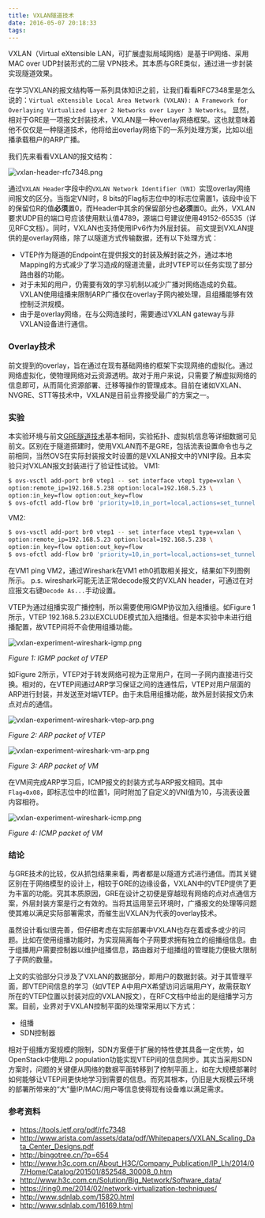 ```yaml
---
title: VXLAN隧道技术
date: 2016-05-07 20:18:33
tags:
---
```



VXLAN（Virtual eXtensible LAN，可扩展虚拟局域网络）是基于IP网络、采用MAC over UDP封装形式的二层 VPN技术。其本质与GRE类似，通过进一步封装实现隧道效果。

在学习VXLAN的报文结构等一系列具体知识之前，让我们看看RFC7348里是怎么说的：`Virtual eXtensible Local Area Network (VXLAN): A Framework for Overlaying Virtualized Layer 2 Networks over Layer 3 Networks`。
显然，相对于GRE是一项报文封装技术，VXLAN是一种overlay网络框架。这也就意味着他不仅仅是一种隧道技术，他将给出overlay网络下的一系列处理方案，比如以组播承载租户的ARP广播。

<!-- more -->

我们先来看看VXLAN的报文结构：

![vxlan-header-rfc7348.png](./vxlan-header-rfc7348.png)

通过`VXLAN Header`字段中的`VXLAN Network Identifier（VNI）`实现overlay网络间报文的区分。当指定VNI时，8 bits的Flag标志位中的I标志位需置1，该段中设下的保留位R的值**必须**置0，而Header中其余的保留部分也**必须**置0。此外，VXLAN要求UDP目的端口号应该使用默认值4789，源端口号建议使用49152-65535（详见RFC文档）。同时，VXLAN也支持使用IPv6作为外层封装。
前文提到VXLAN提供的是overlay网络，除了以隧道方式传输数据，还有以下处理方式：
- VTEP作为隧道的Endpoint在提供报文的封装及解封装之外，通过本地Mapping的方式减少了学习造成的隧道流量，此时VTEP可以任务实现了部分路由器的功能。
- 对于未知的用户，仍需要有效的学习机制以减少广播对网络造成的负载。VXLAN使用组播来限制ARP广播仅在overlay子网内被处理，且组播能够有效控制泛洪规模。
- 由于是overlay网络，在与公网连接时，需要通过VXLAN gateway与非VXLAN设备进行通信。

### Overlay技术

前文提到的overlay，旨在通过在现有基础网络的框架下实现网络的虚拟化。通过网络虚拟化，使物理网络对云资源透明。故对于用户来说，只需要了解虚拟网络的信息即可，从而简化资源部署、迁移等操作的管理成本。目前在诸如VXLAN、NVGRE、STT等技术中，VXLAN是目前业界接受最广的方案之一。

### 实验

本实验环境与前文[GRE隧道技术](http://warcy.github.io/2016/04/29/GRE%E9%9A%A7%E9%81%93%E6%8A%80%E6%9C%AF/)基本相同，实验拓扑、虚拟机信息等详细数据可见前文。区别在于隧道搭建时，使用VXLAN而不是GRE，包括流表设置命令也与之前相同，当然OVS在实际封装报文时设置的是VXLAN报文中的VNI字段。且本实验只对VXLAN报文封装进行了验证性试验。
VM1:

```bash
$ ovs-vsctl add-port br0 vtep1 -- set interface vtep1 type=vxlan \
option:remote_ip=192.168.5.238 option:local=192.168.5.23 \
option:in_key=flow option:out_key=flow
$ ovs-ofctl add-flow br0 'priority=10,in_port=local,actions=set_tunnel:10,output=2'
```

VM2:

```bash
$ ovs-vsctl add-port br0 vtep1 -- set interface vtep1 type=vxlan \
option:remote_ip=192.168.5.23 option:local=192.168.5.238 \
option:in_key=flow option:out_key=flow
$ ovs-ofctl add-flow br0 'priority=10,in_port=local,actions=set_tunnel:10,output=2'
```

在VM1 ping VM2，通过Wireshark在VM1 eth0抓取相关报文，结果如下列图例所示。
p.s. wireshark可能无法正常decode报文的VXLAN header，可通过在对应报文右键`Decode As...`手动设置。

VTEP为通过组播实现广播控制，所以需要使用IGMP协议加入组播组。如Figure 1所示，VTEP 192.168.5.23以EXCLUDE模式加入组播组。但是本实验中未进行组播配置，故VTEP间将不会使用组播功能。

![vxlan-experiment-wireshark-igmp.png](./vxlan-experiment-wireshark-igmp.png)

*Figure 1: IGMP packet of VTEP*

如Figure 2所示，VTEP对于转发网络可视为正常用户，在同一子网内直接进行交换。相对的，在VTEP间通过ARP学习保证之间的连通性后，VTEP对用户层面的ARP进行封装，并发送至对端VTEP。由于未启用组播功能，故外层封装报文仍未点对点的通信。

![vxlan-experiment-wireshark-vtep-arp.png](./vxlan-experiment-wireshark-vtep-arp.png)

*Figure 2: ARP packet of VTEP*

![vxlan-experiment-wireshark-vm-arp.png](./vxlan-experiment-wireshark-vm-arp.png)

*Figure 3: ARP packet of VM*

在VM间完成ARP学习后，ICMP报文的封装方式与ARP报文相同。其中`Flag=0x08`，即标志位中的I位置1，同时附加了自定义的VNI值为10，与流表设置内容相符。

![vxlan-experiment-wireshark-icmp.png](./vxlan-experiment-wireshark-icmp.png)

*Figure 4: ICMP packet of VM*

### 结论

与GRE技术的比较，仅从抓包结果来看，两者都是以隧道方式进行通信。而其关键区别在于网络模型的设计上，相较于GRE的边缘设备，VXLAN中的VTEP提供了更为丰富的功能。究其本质原因，GRE在设计之初便是穿越现有网络的点对点通信方案，外层封装方案是行之有效的。当将其运用至云环境时，广播报文的处理等问题使其难以满足实际部署需求，而催生出VXLAN为代表的overlay技术。

虽然设计看似很完善，但仔细考虑在实际部署中VXLAN也存在着或多或少的问题。比如在使用组播功能时，为实现隔离每个子网要求拥有独立的组播组信息。由于组播用户需要控制器以维护组播信息，路由器对于组播组的管理能力便极大限制了子网的数量。

上文的实验部分只涉及了VXLAN的数据部分，即用户的数据封装。对于其管理平面，即VTEP间信息的学习（如VTEP A中用户X希望访问远端用户Y，故需获取Y所在的VTEP位置以封装对应的VXLAN报文），在RFC文档中给出的是组播学习方案。目前，业界对于VXLAN控制平面的处理常采用以下方式：

- 组播
- SDN控制器

相对于组播方案规模的限制，SDN方案便于扩展的特性使其具备一定优势，如OpenStack中使用L2 population功能实现VTEP间的信息同步。其实当采用SDN方案时，问题的关键便从网络的数据平面转移到了控制平面上，如在大规模部署时如何能够让VTEP间更快地学习到需要的信息。而究其根本，仍旧是大规模云环境的部署所带来的“大”量IP/MAC/用户等信息使得现有设备难以满足需求。

### 参考资料

- https://tools.ietf.org/pdf/rfc7348
- http://www.arista.com/assets/data/pdf/Whitepapers/VXLAN_Scaling_Data_Center_Designs.pdf
- http://bingotree.cn/?p=654
- http://www.h3c.com.cn/About_H3C/Company_Publication/IP_Lh/2014/07/Home/Catalog/201501/852548_30008_0.htm
- http://www.h3c.com.cn/Solution/Big_Network/Software_data/
- https://ring0.me/2014/02/network-virtualization-techniques/
- http://www.sdnlab.com/15820.html
- http://www.sdnlab.com/16169.html

